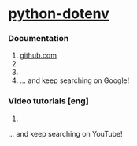 # [python-dotenv](https://github.com/theskumar/python-dotenv)
### Documentation
1. [github.com](https://github.com/theskumar/python-dotenv)
2. []()
3. []()
4. []()
... and keep searching on Google!
### Video tutorials [eng]
1. []()

... and keep searching on YouTube!